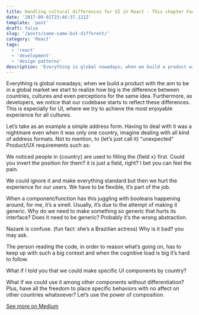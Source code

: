 ```yaml
---
title: Handling cultural differences for UI in React - This chapter Factory Pattern
date: '2017-09-01T23:46:37.121Z'
template: 'post'
draft: false
slug: '/posts/same-same-but-different/'
category: 'React'
tags:
  - 'react'
  - 'development'
  - 'design patterns'
description: 'Everything is global nowadays; when we build a product with the aim to be in a global market we start to realize how big is the difference between countries, cultures and even perceptions for the same idea. Furthermore, as developers, we notice that our codebase starts to reflect these differences. This is especially for UI, where we try to achieve the most enjoyable experience for all cultures.'
---
```


Everything is global nowadays; when we build a product with the aim to be in a global market we start to realize how big is the difference between countries, cultures and even perceptions for the same idea. Furthermore, as developers, we notice that our codebase starts to reflect these differences. This is especially for UI, where we try to achieve the most enjoyable experience for all cultures.

Let’s take as an example a simple address form. Having to deal with it was a nightmare even when it was only one country, imagine dealing with all kind of address formats. Not to mention, to (let’s just call it) “unexpected” Product/UX requirements such as:

We noticed people in {country} are used to filling the {field x} first. Could you invert the position for them? it is just a field, right?
I bet you can feel the pain.

We could ignore it and make everything standard but then we hurt the experience for our users. We have to be flexible, it’s part of the job.

When a component/function has this juggling with booleans happening around, for me, it’s a smell. Usually, it’s due to the attempt of making it generic. Why do we need to make something so generic that hurts its interface? Does it need to be generic? Probably it’s the wrong abstraction.

Nazaré is confuse. (fun fact: she’s a Brazilian actress)
Why is it bad? you may ask.

The person reading the code, in order to reason what’s going on, has to keep up with such a big context and when the cognitive load is big it’s hard to follow.

What if I told you that we could make specific UI components by country?

What if we could use it among other components without differentiation? Plus, have all the freedom to place specific behaviors with no affect on other countries whatsoever? Let’s use the power of composition.

[See more on Medium](https://medium.com/@cristian.oliveira/same-same-but-different-6175c0b934d8)
